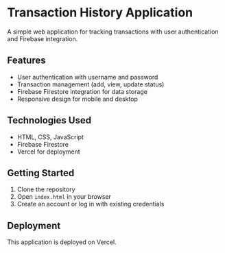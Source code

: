 # Transaction History Application

A simple web application for tracking transactions with user authentication and Firebase integration.

## Features

- User authentication with username and password
- Transaction management (add, view, update status)
- Firebase Firestore integration for data storage
- Responsive design for mobile and desktop

## Technologies Used

- HTML, CSS, JavaScript
- Firebase Firestore
- Vercel for deployment

## Getting Started

1. Clone the repository
2. Open `index.html` in your browser
3. Create an account or log in with existing credentials

## Deployment

This application is deployed on Vercel.

